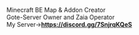 Minecraft BE Map & Addon Creator  
Gote-Server Owner and Zaia Operator  
My Server→**https://discord.gg/7SnjrqKQeS**
